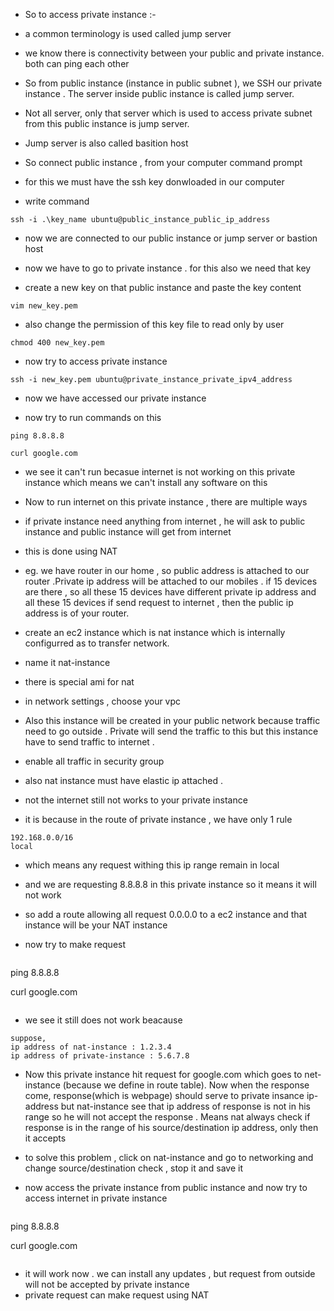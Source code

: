 - So to access private instance :-

- a common terminology is used called jump server 
- we know there is connectivity between your public and private instance. both can ping each other 

- So from public instance (instance in public subnet ), we SSH our private instance . The server inside public instance is called jump server. 
- Not all server, only that server which is used to access private subnet from this public instance is jump server.
- Jump server is also called basition host 


- So connect public instance , from your computer command prompt 

- for this we must have the ssh key donwloaded in our computer 

- write command 
```
ssh -i .\key_name ubuntu@public_instance_public_ip_address
```

- now we are connected to our public instance or jump server or bastion host
- now we have to go to private instance . for this also we need that key 

- create a new key on that public instance and paste the key content 
```
vim new_key.pem
```

- also change the permission of this key file to read only by user 
```
chmod 400 new_key.pem
```

- now try to access private instance 

```
ssh -i new_key.pem ubuntu@private_instance_private_ipv4_address
```

- now we have accessed our private instance 

- now try to run commands on this 
```
ping 8.8.8.8

curl google.com
```

- we see it can't run  becasue internet is not working on this private instance which means we can't install any software on this 

- Now to run internet on this private instance , there are multiple ways 

- if private instance need anything from internet , he will ask to public instance and public instance will get from internet 

- this is done using NAT

- eg. we have router in our home , so public address is attached to our router .Private  ip address will be attached to our mobiles . if 15 devices are there , so all these 15 devices have different private ip address and all these 15 devices if send request to internet , then the public ip address is of your router. 

- create an ec2 instance which is nat instance which is internally configurred as to transfer network. 
- name it nat-instance
- there is special ami for nat
- in network settings , choose your vpc 
- Also this instance will be created in your public network because traffic need to go outside . Private will send the traffic to this but this instance have to send traffic to internet .
- enable all traffic in security group 
- also nat instance must have elastic ip attached . 
- not the internet still not works to your private instance 
- it is because in the route of private instance , we have only 1 rule 
```
192.168.0.0/16
local
```

- which means any request withing this ip range remain in local 
- and we are requesting 8.8.8.8 in this private instance so it means it will not work 

- so add a route allowing all request 0.0.0.0 to a ec2 instance and that instance will be your NAT instance 
- now try to make request 
```
```
ping 8.8.8.8

curl google.com
```
```
- we see it still does not work beacause 
```
suppose,
ip address of nat-instance : 1.2.3.4
ip address of private-instance : 5.6.7.8

```

- Now this private instance hit request for google.com which goes to net-instance (because we define in route table). Now when the response come, response(which is webpage) should serve  to private insance ip-address but nat-instance see that ip address of response is not in his range so he will not accept the response . Means nat always check if response is in the range of his source/destination ip address, only then it accepts

- to solve this problem , click on nat-instance and go to networking and change source/destination check , stop it and save it 

- now access the private instance from public instance and now try to access internet in private instance 
```
```
ping 8.8.8.8

curl google.com
```
```

- it will work now . we can install any updates , but request from outside will not be accepted by private instance 
- private request can make request using NAT 

